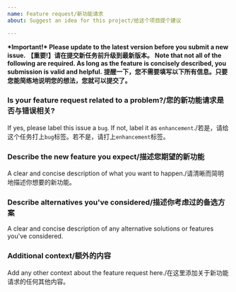```yaml
---
name: Feature request/新功能请求
about: Suggest an idea for this project/给这个项目提个建议

---
```


**\*Important!\* Please update to the latest version before you submit a new issue.**
**【重要!】请在提交新任务前升级到最新版本。**
**Note that not all of the following are required. As long as the feature is concisely described, you submission is valid and helpful.**
**提醒一下，您不需要填写以下所有信息。只要您能简练地说明您的想法，您就可以提交了。**


### Is your feature request related to a problem?/您的新功能请求是否与错误相关?
If yes, please label this issue a `bug`. If not, label it as `enhancement`./若是，请给这个任务打上`bug`标签。若不是，请打上`enhancement`标签。

### Describe the new feature you expect/描述您期望的新功能
A clear and concise description of what you want to happen./请清晰而简明地描述你想要的新功能。




### Describe alternatives you've considered/描述你考虑过的备选方案
A clear and concise description of any alternative solutions or features you've considered.




### Additional context/额外的内容
Add any other context about the feature request here./在这里添加关于新功能请求的任何其他内容。
